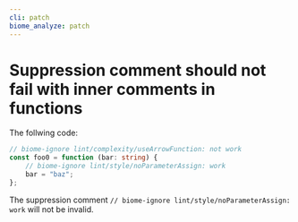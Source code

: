 ```yaml
---
cli: patch
biome_analyze: patch
---
```


# Suppression comment should not fail with inner comments in functions

The follwing code:

```ts
// biome-ignore lint/complexity/useArrowFunction: not work
const foo0 = function (bar: string) {
	// biome-ignore lint/style/noParameterAssign: work
	bar = "baz";
};
```

The suppression comment `// biome-ignore lint/style/noParameterAssign: work` will not be invalid.